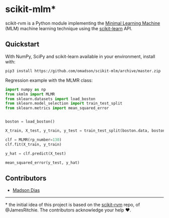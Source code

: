 # scikit-mlm\*
scikit-rvm is a Python module implementing the [Minimal Learning Machine][1] (MLM) machine learning technique using the [scikit-learn][2] API.

## Quickstart
With NumPy, SciPy and scikit-learn available in your environment, install with:
```
pip3 install https://github.com/omadson/scikit-mlm/archive/master.zip
```

Regression example with the MLMR class:
```Python
import numpy as np
from skmlm import MLMR
from sklearn.datasets import load_boston
from sklearn.model_selection import train_test_split
from sklearn.metrics import mean_squared_error


boston = load_boston()

X_train, X_test, y_train, y_test = train_test_split(boston.data, boston.target, test_size=0.2)

clf = MLMR(rp_number=130)
clf.fit(X_train, y_train)

y_hat = clf.predict(X_test)

mean_squared_error(y_test, y_hat)
```
## Contributors
 - [Madson Dias](https://github.com/omadson)

---

\* the initial idea of this project is based on the [scikit-rvm](https://github.com/JamesRitchie/scikit-rvm) repo, of  @JamesRitchie. The contributors acknowledge your help :heart:.


[1]: https://doi.org/10.1016/j.neucom.2014.11.073
[2]: http://scikit-learn.org/